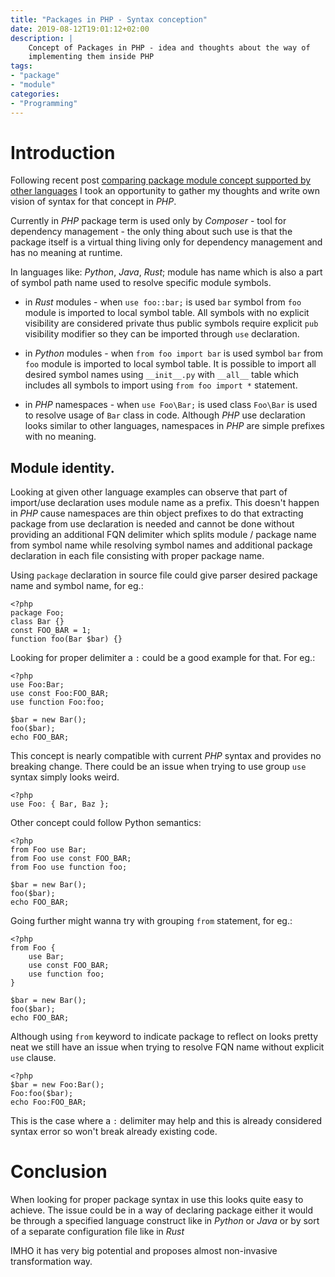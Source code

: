 ```yaml
---
title: "Packages in PHP - Syntax conception"
date: 2019-08-12T19:01:12+02:00
description: |
    Concept of Packages in PHP - idea and thoughts about the way of 
    implementing them inside PHP
tags: 
- "package"
- "module"
categories:
- "Programming"
---
```

# Introduction

Following recent post 
[comparing package module concept supported by other languages](/posts/packages-in-programming-languages/)
I took an opportunity to gather my thoughts and write own vision of syntax for that concept in *PHP*.
 
Currently in *PHP* package term is used only by *Composer* - tool for dependency 
management - the only thing about such use is that the package itself is
a virtual thing living only for dependency management and has no meaning at 
runtime.

In languages like: *Python*, *Java*, *Rust*; module
has name which is also a part of symbol path name used to resolve specific
module symbols. 

* in *Rust* modules -
when `use foo::bar;` is used `bar` symbol from `foo` module is imported to local symbol table.
All symbols with no explicit visibility are considered private thus public symbols require 
explicit `pub` visibility modifier so they can be imported through `use` declaration.

* in *Python* modules -
when `from foo import bar` is used symbol `bar` from `foo` module is imported to local symbol table.
It is possible to import all desired symbol names using `__init__.py` with `__all__` 
table which includes all symbols to import using `from foo import *` statement.

* in *PHP* namespaces -
when `use Foo\Bar;` is used class `Foo\Bar` is used to resolve usage of `Bar` class in code.
Although *PHP* use declaration looks similar to other languages, namespaces in *PHP* are simple 
prefixes with no meaning.

## Module identity.

Looking at given other language examples can observe that part of import/use declaration uses 
module name as a prefix.
This doesn't happen in *PHP* cause namespaces are thin object prefixes to do that extracting
package from use declaration is needed and cannot be done without providing an additional
FQN delimiter which splits module / package name from symbol name while resolving symbol names
and additional package declaration in each file consisting with proper package name.

Using `package` declaration in source file could give parser desired package name 
and symbol name, for eg.:
```
<?php
package Foo;
class Bar {}
const FOO_BAR = 1;
function foo(Bar $bar) {}
```

Looking for proper delimiter a `:` could be a good example for that.
For eg.:
```
<?php
use Foo:Bar;
use const Foo:FOO_BAR;
use function Foo:foo;

$bar = new Bar();
foo($bar);
echo FOO_BAR;
```
This concept is nearly compatible with current *PHP* syntax and provides no breaking change.
There could be an issue when trying to use group `use` syntax simply looks weird.
```
<?php
use Foo: { Bar, Baz };
```

Other concept could follow Python semantics:
```
<?php
from Foo use Bar;
from Foo use const FOO_BAR;
from Foo use function foo;

$bar = new Bar();
foo($bar);
echo FOO_BAR;
```

Going further might wanna try with grouping `from` statement, for eg.:
```
<?php
from Foo {
    use Bar;
    use const FOO_BAR;
    use function foo;
}

$bar = new Bar();
foo($bar);
echo FOO_BAR;
```

Although using `from` keyword to indicate package to reflect on looks pretty neat we
still have an issue when trying to resolve FQN name without explicit `use` clause.
```
<?php
$bar = new Foo:Bar();
Foo:foo($bar);
echo Foo:FOO_BAR;
```
This is the case where a `:` delimiter may help and this is already considered syntax 
error so won't break already existing code.

# Conclusion
When looking for proper package syntax in use this looks quite easy to achieve.
The issue could be in a way of declaring package either it would be through a 
specified language construct like in *Python* or *Java*
or by sort of a separate configuration file like in *Rust*

IMHO it has very big potential and proposes almost non-invasive transformation way.
